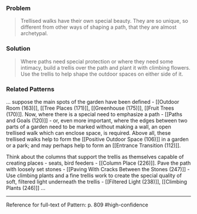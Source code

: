 ### Problem
>Trellised walks have their own special beauty. They are so unique, so different from other ways of shaping a path, that they are almost archetypal.

### Solution
>Where paths need special protection or where they need some intimacy, build a trellis over the path and plant it with climbing flowers. Use the trellis to help shape the outdoor spaces on either side of it.

### Related Patterns
... suppose the main spots of the garden have been defined - [[Outdoor Room (163)]], [[Tree Places (171)]], [[Greenhouse (175)]], [[Fruit Trees (170)]]. Now, where there is a special need to emphasize a path - [[Paths and Goals (120)]] - or, even more important, where the edges between two parts of a garden need to be marked without making a wall, an open trellised walk which can enclose space, is required. Above all, these trellised walks help to form the [[Positive Outdoor Space (106)]] in a garden or a park; and may perhaps help to form an [[Entrance Transition (112)]].

Think about the columns that support the trellis as themselves capable of creating places - seats, bird feeders - [[Column Place (226)]]. Pave the path with loosely set stones - [[Paving With Cracks Between the Stones (247)]] - Use climbing plants and a fine trellis work to create the special quality of soft, filtered light underneath the trellis - [[Filtered Light (238)]], [[Climbing Plants (246)]] ...

---
Reference for full-text of Pattern: p. 809 #high-confidence 